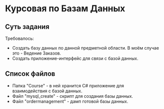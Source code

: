 # Курсовая по Базам Данных
## Суть задания
Требовалось:
* Cоздать базу данных по данной предметной области. В моём случае это - Ведение Заказов.
* Создать приложение-интерфейс для связи с базой данных.
## Список файлов
* Папка "Course" - в ней хранится C# приложение для взаимодействия с базой данных.
* Файл "mysql_create" - скрипт для создания базы данных.
* Файл "ordermanagement" - дамп готовой базы данных.
